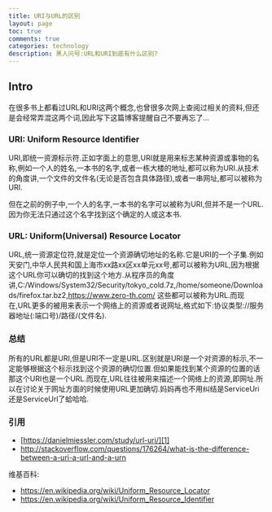 ```yaml
---
title: URI与URL的区别
layout: page
toc: true
comments: true
categories: technology
description: 黑人问号:URL和URI到底有什么区别?
---
```


## Intro

在很多书上都看过URL和URI这两个概念,也曾很多次网上查阅过相关的资料,但还是会经常弄混这两个词,因此写下这篇博客提醒自己不要再忘了...

### URI: Uniform Resource Identifier

URI,即统一资源标示符.正如字面上的意思,URI就是用来标志某种资源或事物的名称,例如一个人的姓名,一本书的名字,或者一栋大楼的地址,都可以称为URI.从技术的角度讲,一个文件的文件名(无论是否包含具体路径),或者一串网址,都可以被称为URI.

但在之前的例子中,一个人的名字,一本书的名字可以被称为URI,但并不是一个URL.因为你无法只通过这个名字找到这个确定的人或这本书.

### URL: Uniform(Universal) Resource Locator

URL,统一资源定位符,就是定位一个资源确切地址的名称.它是URI的一个子集.例如天安门,中华人民共和国上海市xx路xx区xx单元xx号,都可以被称为URL,因为根据这个URL你可以确切的找到这个地方.从程序员的角度讲,C:/Windows/System32/Security/tokyo_cold.7z,/home/someone/Downloads/firefox.tar.bz2,https://www.zero-th.com/ 这些都可以被称为URL.而现在,URL更多的被用来表示一个网络上的资源或者说网址,格式如下:协议类型://服务器地址(:端口号)/路径/(文件名).

### 总结


所有的URL都是URI,但是URI不一定是URL.区别就是URI是一个对资源的标示,不一定能够根据这个标示找到这个资源的确切位置.但如果能找到某个资源的位置的话那这个URI也是一个URL.而现在,URL往往被用来描述一个网络上的资源,即网址.所以在讨论关于网址方面的时候使用URL更加确切.妈妈再也不用纠结是ServiceUri还是ServiceUrl了蛤哈哈.

### 引用

* [https://danielmiessler.com/study/url-uri/][1]
* http://stackoverflow.com/questions/176264/what-is-the-difference-between-a-uri-a-url-and-a-urn

维基百科:
* https://en.wikipedia.org/wiki/Uniform_Resource_Locator
* https://en.wikipedia.org/wiki/Uniform_Resource_Identifier

[1]: (https://danielmiessler.com/study/url-uri/)
